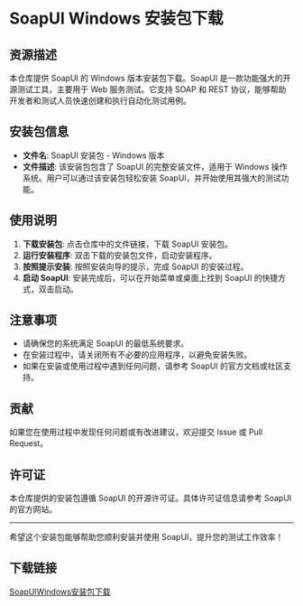 # SoapUI Windows 安装包下载

## 资源描述

本仓库提供 SoapUI 的 Windows 版本安装包下载。SoapUI 是一款功能强大的开源测试工具，主要用于 Web 服务测试。它支持 SOAP 和 REST 协议，能够帮助开发者和测试人员快速创建和执行自动化测试用例。

## 安装包信息

- **文件名**: SoapUI 安装包 - Windows 版本
- **文件描述**: 该安装包包含了 SoapUI 的完整安装文件，适用于 Windows 操作系统。用户可以通过该安装包轻松安装 SoapUI，并开始使用其强大的测试功能。

## 使用说明

1. **下载安装包**: 点击仓库中的文件链接，下载 SoapUI 安装包。
2. **运行安装程序**: 双击下载的安装包文件，启动安装程序。
3. **按照提示安装**: 按照安装向导的提示，完成 SoapUI 的安装过程。
4. **启动 SoapUI**: 安装完成后，可以在开始菜单或桌面上找到 SoapUI 的快捷方式，双击启动。

## 注意事项

- 请确保您的系统满足 SoapUI 的最低系统要求。
- 在安装过程中，请关闭所有不必要的应用程序，以避免安装失败。
- 如果在安装或使用过程中遇到任何问题，请参考 SoapUI 的官方文档或社区支持。

## 贡献

如果您在使用过程中发现任何问题或有改进建议，欢迎提交 Issue 或 Pull Request。

## 许可证

本仓库提供的安装包遵循 SoapUI 的开源许可证。具体许可证信息请参考 SoapUI 的官方网站。

---

希望这个安装包能够帮助您顺利安装并使用 SoapUI，提升您的测试工作效率！

## 下载链接

[SoapUIWindows安装包下载](https://pan.quark.cn/s/10c78907aa20)